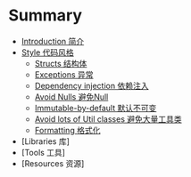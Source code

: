 # Summary

* [Introduction 简介](README.md)
* [Style 代码风格](Style/Style.md)
   * [Structs 结构体](Style/Structs.md)
   * [Exceptions 异常](Style/Exceptions.md)
   * [Dependency injection 依赖注入](Style/Dependency_injection.md)
   * [Avoid Nulls 避免Null](Style/Avoid_Nulls.md)
   * [Immutable-by-default 默认不可变](Style/Immutable-by-default.md)
   * [Avoid lots of Util classes 避免大量工具类](Style/Avoid_lots_of_Util_classes.md)
   * [Formatting 格式化](Style/Formatting.md)
* [Libraries 库]
* [Tools 工具]
* [Resources 资源]

